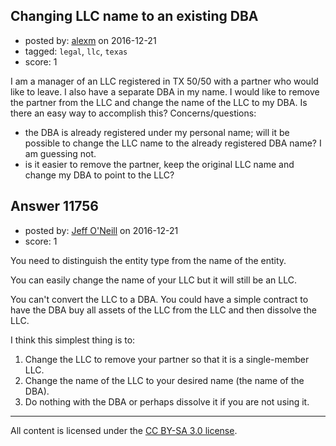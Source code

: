 ## Changing LLC name to an existing DBA

- posted by: [alexm](https://stackexchange.com/users/9890550/alexm) on 2016-12-21
- tagged: `legal`, `llc`, `texas`
- score: 1

I am a manager of an LLC registered in TX 50/50 with a partner who would like to leave. I also have a separate DBA in my name. I would like to remove the partner from the LLC and change the name of the LLC to my DBA. Is there an easy way to accomplish this?
Concerns/questions:
- the DBA is already registered under my personal name; will it be possible to change the LLC name to the already registered DBA name? I am guessing not.
- is it easier to remove the partner, keep the original LLC name and change my DBA to point to the LLC?


## Answer 11756

- posted by: [Jeff O'Neill](https://stackexchange.com/users/46273/jeff-o-neill) on 2016-12-21
- score: 1

You need to distinguish the entity type from the name of the entity.

You can easily change the name of your LLC but it will still be an LLC.

You can't convert the LLC to a DBA. You could have a simple contract to have the DBA buy all assets of the LLC from the LLC and then dissolve the LLC.

I think this simplest thing is to:

 1. Change the LLC to remove your partner so that it is a single-member LLC.
 2. Change the name of the LLC to your desired name (the name of the DBA).
 3. Do nothing with the DBA or perhaps dissolve it if you are not using it.



---

All content is licensed under the [CC BY-SA 3.0 license](https://creativecommons.org/licenses/by-sa/3.0/).
